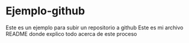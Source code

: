 # Ejemplo-github
Este es un ejemplo para subir un repositorio a github
Este es mi archivo README donde explico todo acerca de este proceso
